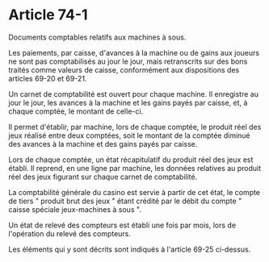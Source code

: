 # Article 74-1

Documents comptables relatifs aux machines à sous.

Les paiements, par caisse, d'avances à la machine ou de gains aux joueurs ne sont pas comptabilisés au jour le jour, mais retranscrits sur des bons traités comme valeurs de caisse, conformément aux dispositions des articles 69-20 et 69-21.

Un carnet de comptabilité est ouvert pour chaque machine. Il enregistre au jour le jour, les avances à la machine et les gains payés par caisse, et, à chaque comptée, le montant de celle-ci.

Il permet d'établir, par machine, lors de chaque comptée, le produit réel des jeux réalisé entre deux comptées, soit le montant de la comptée diminué des avances à la machine et des gains payés par caisse.

Lors de chaque comptée, un état récapitulatif du produit réel des jeux est établi. Il reprend, en une ligne par machine, les données relatives au produit réel des jeux figurant sur chaque carnet de comptabilité.

La comptabilité générale du casino est servie à partir de cet état, le compte de tiers " produit brut des jeux " étant crédité par le débit du compte " caisse spéciale jeux-machines à sous ".

Un état de relevé des compteurs est établi une fois par mois, lors de l'opération du relevé des compteurs.

Les éléments qui y sont décrits sont indiqués à l'article 69-25 ci-dessus.

